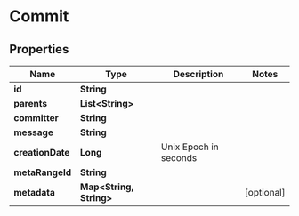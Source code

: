 

# Commit


## Properties

| Name | Type | Description | Notes |
|------------ | ------------- | ------------- | -------------|
|**id** | **String** |  |  |
|**parents** | **List&lt;String&gt;** |  |  |
|**committer** | **String** |  |  |
|**message** | **String** |  |  |
|**creationDate** | **Long** | Unix Epoch in seconds |  |
|**metaRangeId** | **String** |  |  |
|**metadata** | **Map&lt;String, String&gt;** |  |  [optional] |




